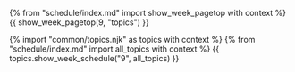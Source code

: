{% from "schedule/index.md" import show_week_pagetop with context %}
{{ show_week_pagetop(9, "topics") }}

{% import "common/topics.njk" as topics with context %}
{% from "schedule/index.md" import all_topics with context %}
{{ topics.show_week_schedule("9", all_topics) }}